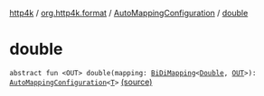 [http4k](../../index.md) / [org.http4k.format](../index.md) / [AutoMappingConfiguration](index.md) / [double](./double.md)

# double

`abstract fun <OUT> double(mapping: `[`BiDiMapping`](../../org.http4k.lens/-bi-di-mapping/index.md)`<`[`Double`](https://kotlinlang.org/api/latest/jvm/stdlib/kotlin/-double/index.html)`, `[`OUT`](double.md#OUT)`>): `[`AutoMappingConfiguration`](index.md)`<`[`T`](index.md#T)`>` [(source)](https://github.com/http4k/http4k/blob/master/http4k-core/src/main/kotlin/org/http4k/format/AutoMappingConfiguration.kt#L27)